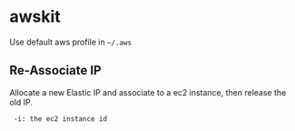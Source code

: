 # awskit

Use default aws profile in `~/.aws`

## Re-Associate IP
Allocate a new Elastic IP and associate to a ec2 instance, then release the old IP.

```shell
 -i: the ec2 instance id 
```